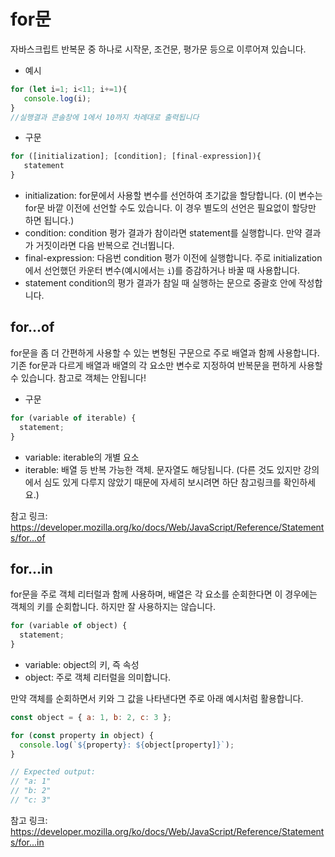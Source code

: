 # for문
자바스크립트 반복문 중 하나로 시작문, 조건문, 평가문 등으로 이루어져 있습니다.

- 예시
```js
for (let i=1; i<11; i+=1){
   console.log(i);
}
//실행결과 콘솔창에 1에서 10까지 차례대로 출력됩니다
```

- 구문
```js
for ([initialization]; [condition]; [final-expression]){
   statement
}
```
- initialization: 
for문에서 사용할 변수를 선언하여 초기값을 할당합니다. (이 변수는 for문 바깥 이전에 선언할 수도 있습니다. 이 경우 별도의 선언은 필요없이 할당만 하면 됩니다.)
- condition: 
condition 평가 결과가 참이라면 statement를 실행합니다. 만약 결과가 거짓이라면 다음 반복으로 건너뜁니다.
- final-expression: 
다음번 condition 평가 이전에 실행합니다. 주로 initialization에서 선언했던 카운터 변수(예시에서는 `i`)를 증감하거나 바꿀 때 사용합니다.
- statement
condition의 평가 결과가 참일 때 실행하는 문으로 중괄호 안에 작성합니다.

## for...of
for문을 좀 더 간편하게 사용할 수 있는 변형된 구문으로 주로 배열과 함께 사용합니다.
기존 for문과 다르게 배열과 배열의 각 요소만 변수로 지정하여 반복문을 편하게 사용할 수 있습니다.
참고로 객체는 안됩니다!

- 구문
```js
for (variable of iterable) {
  statement;
}
```
- variable: 
iterable의 개별 요소
- iterable: 
배열 등 반복 가능한 객체. 문자열도 해당됩니다. (다른 것도 있지만 강의에서 심도 있게 다루지 않았기 때문에 자세히 보시려면 하단 참고링크를 확인하세요.)

참고 링크: https://developer.mozilla.org/ko/docs/Web/JavaScript/Reference/Statements/for...of

## for...in
for문을 주로 객체 리터럴과 함께 사용하며, 
배열은 각 요소를 순회한다면 이 경우에는 객체의 키를 순회합니다.
하지만 잘 사용하지는 않습니다.

```js
for (variable of object) {
  statement;
}
```
- variable: 
object의 키, 즉 속성
- object: 
주로 객체 리터럴을 의미합니다.

만약 객체를 순회하면서 키와 그 값을 나타낸다면 주로 아래 예시처럼 활용합니다.
```js
const object = { a: 1, b: 2, c: 3 };

for (const property in object) {
  console.log(`${property}: ${object[property]}`);
}

// Expected output:
// "a: 1"
// "b: 2"
// "c: 3"
```

참고 링크: https://developer.mozilla.org/ko/docs/Web/JavaScript/Reference/Statements/for...in
